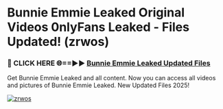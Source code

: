 # Bunnie Emmie Leaked Original Videos 0nlyFans Leaked - Files Updated! (zrwos)

<h3>🔴 CLICK HERE 🌐==►► <a href="https://tinyurl.com/ms9xzufz" rel="nofollow">Bunnie Emmie Leaked Updated Files</a></h3>

Get Bunnie Emmie Leaked and all content. Now you can access all videos and pictures of Bunnie Emmie Leaked. New Updated Files 2025!

[![zrwos](https://i.imgur.com/ppqm5kG.gif)](https://tinyurl.com/ms9xzufz)
